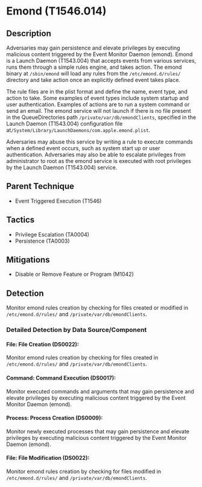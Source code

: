 # Emond (T1546.014)

## Description
Adversaries may gain persistence and elevate privileges by executing malicious content triggered by the Event Monitor Daemon (emond). Emond is a Launch Daemon (T1543.004) that accepts events from various services, runs them through a simple rules engine, and takes action. The emond binary at ```/sbin/emond``` will load any rules from the ```/etc/emond.d/rules/``` directory and take action once an explicitly defined event takes place.

The rule files are in the plist format and define the name, event type, and action to take. Some examples of event types include system startup and user authentication. Examples of actions are to run a system command or send an email. The emond service will not launch if there is no file present in the QueueDirectories path ```/private/var/db/emondClients```, specified in the Launch Daemon (T1543.004) configuration file at```/System/Library/LaunchDaemons/com.apple.emond.plist```.

Adversaries may abuse this service by writing a rule to execute commands when a defined event occurs, such as system start up or user authentication. Adversaries may also be able to escalate privileges from administrator to root as the emond service is executed with root privileges by the Launch Daemon (T1543.004) service.

## Parent Technique
- Event Triggered Execution (T1546)

## Tactics
- Privilege Escalation (TA0004)
- Persistence (TA0003)

## Mitigations
- Disable or Remove Feature or Program (M1042)

## Detection
Monitor emond rules creation by checking for files created or modified in ```/etc/emond.d/rules/``` and ```/private/var/db/emondClients```.

### Detailed Detection by Data Source/Component
#### File: File Creation (DS0022): 
Monitor emond rules creation by checking for files created in ```/etc/emond.d/rules/``` and ```/private/var/db/emondClients```.

#### Command: Command Execution (DS0017): 
Monitor executed commands and arguments that may gain persistence and elevate privileges by executing malicious content triggered by the Event Monitor Daemon (emond).

#### Process: Process Creation (DS0009): 
Monitor newly executed processes that may gain persistence and elevate privileges by executing malicious content triggered by the Event Monitor Daemon (emond).

#### File: File Modification (DS0022): 
Monitor emond rules creation by checking for files modified in ```/etc/emond.d/rules/``` and ```/private/var/db/emondClients```.


